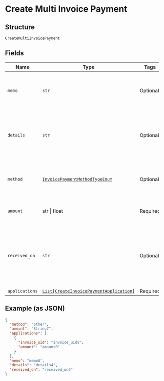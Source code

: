 
# Create Multi Invoice Payment

## Structure

`CreateMultiInvoicePayment`

## Fields

| Name | Type | Tags | Description |
|  --- | --- | --- | --- |
| `memo` | `str` | Optional | A description to be attached to the payment. |
| `details` | `str` | Optional | Additional information related to the payment method (eg. Check #). |
| `method` | [`InvoicePaymentMethodTypeEnum`](../../doc/models/invoice-payment-method-type-enum.md) | Optional | The type of payment method used.<br>**Default**: `'other'` |
| `amount` | str \| float | Required | This is a container for one-of cases. |
| `received_on` | `str` | Optional | Date reflecting when the payment was received from a customer. Must be in the past. |
| `applications` | [`List[CreateInvoicePaymentApplication]`](../../doc/models/create-invoice-payment-application.md) | Required | - |

## Example (as JSON)

```json
{
  "method": "other",
  "amount": "String7",
  "applications": [
    {
      "invoice_uid": "invoice_uid8",
      "amount": "amount0"
    }
  ],
  "memo": "memo8",
  "details": "details4",
  "received_on": "received_on6"
}
```

